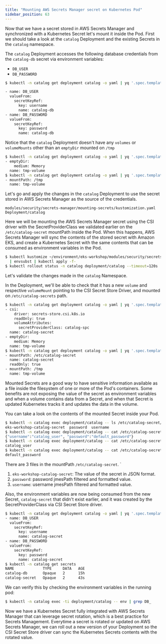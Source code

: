 ```yaml
---
title: "Mounting AWS Secrets Manager secret on Kubernetes Pod"
sidebar_position: 63
---
```


Now that we have a secret stored in AWS Secrets Manager and synchronized with a Kubernetes Secret let's mount it inside the Pod. First we should take a look at the `catalog` Deployment and the existing Secrets in the `catalog` namespace.

The `catalog` Deployment accesses the following database credentials from the `catalog-db` secret via environment variables:

* `DB_USER`
* `DB_PASSWORD`

```bash
$ kubectl -n catalog get deployment catalog -o yaml | yq '.spec.template.spec.containers[] | .env'

- name: DB_USER
  valueFrom:
    secretKeyRef:
      key: username
      name: catalog-db
- name: DB_PASSWORD
  valueFrom:
    secretKeyRef:
      key: password
      name: catalog-db
```

Notice that the `catalog` Deployment doesn't have any `volumes` or `volumeMounts` other than an `emptyDir` mounted on `/tmp`

```bash
$ kubectl -n catalog get deployment catalog -o yaml | yq '.spec.template.spec.volumes'
- emptyDir:
    medium: Memory
  name: tmp-volume
$ kubectl -n catalog get deployment catalog -o yaml | yq '.spec.template.spec.containers[] | .volumeMounts'
- mountPath: /tmp
  name: tmp-volume
```

Let's go and apply the changes in the `catalog` Deployment to use the secret stored in AWS Secrets Manager as the source of the credentials.

```kustomization
modules/security/secrets-manager/mounting-secrets/kustomization.yaml
Deployment/catalog
```

Here we will be mounting the AWS Secrets Manager secret using the CSI driver with the SecretProviderClass we validated earlier on the `/etc/catalog-secret` mountPath inside the Pod. When this happens, AWS Secrets Manager will sync the contents of the stored secret with Amazon EKS, and create a Kubernetes Secret with the same contents that can be consumed as environment variables in the Pod.

```bash
$ kubectl kustomize ~/environment/eks-workshop/modules/security/secrets-manager/mounting-secrets/ \
  | envsubst | kubectl apply -f-
$ kubectl rollout status -n catalog deployment/catalog --timeout=120s
```

Let's validate the changes made in the `catalog` Namespace.

In the Deployment, we'll be able to check that it has a new `volume` and respective `volumeMount` pointing to the CSI Secret Store Driver, and mounted on `/etc/catalog-secrets` path.

```bash
$ kubectl -n catalog get deployment catalog -o yaml | yq '.spec.template.spec.volumes'
- csi:
    driver: secrets-store.csi.k8s.io
    readOnly: true
    volumeAttributes:
      secretProviderClass: catalog-spc
  name: catalog-secret
- emptyDir:
    medium: Memory
  name: tmp-volume
$ kubectl -n catalog get deployment catalog -o yaml | yq '.spec.template.spec.containers[] | .volumeMounts'                                                                                                                                                                             
- mountPath: /etc/catalog-secret
  name: catalog-secret
  readOnly: true
- mountPath: /tmp
  name: tmp-volume
```

Mounted Secrets are a good way to have sensitive information available as a file inside the filesystem of one or more of the Pod's containers. Some benefits are not exposing the value of the secret as environment variables and when a volume contains data from a Secret, and when that Secret is updated Kubernetes tracks it and updates the data in the volume.

You can take a look on the contents of the mounted Secret inside your Pod.

```bash
$ kubectl -n catalog exec deployment/catalog -- ls /etc/catalog-secret/ 
eks-workshop-catalog-secret  password  username
$ kubectl -n catalog exec deployment/catalog -- cat /etc/catalog-secret/${SECRET_NAME}
{"username":"catalog_user", "password":"default_password"}
$ kubectl -n catalog exec deployment/catalog -- cat /etc/catalog-secret/username
catalog_user
$ kubectl -n catalog exec deployment/catalog -- cat /etc/catalog-secret/password
default_password
```

There are 3 files in the mountPath `/etc/catalog-secret`. `
1. `eks-workshop-catalog-secret`: The value of the secret in JSON format.
2. `password`: password jmesPath filtered and formatted value.
3. `username`: username jmesPath filtered and formatted value.

Also, the environment variables are now being consumed from the new Secret, `catalog-secret` that didn't exist earlier, and it was created by the SecretProviderClass via CSI Secret Store driver.

```bash
$ kubectl -n catalog get deployment catalog -o yaml | yq '.spec.template.spec.containers[] | .env'
- name: DB_USER
  valueFrom:
    secretKeyRef:
      key: username
      name: catalog-secret
- name: DB_PASSWORD
  valueFrom:
    secretKeyRef:
      key: password
      name: catalog-secret
$ kubectl -n catalog get secrets
NAME             TYPE     DATA   AGE
catalog-db       Opaque   2      15h
catalog-secret   Opaque   2      43s
```

We can verify this by checking the environment variables in the running pod:

```bash
$ kubectl -n catalog exec -ti deployment/catalog -- env | grep DB_
```

Now we have a Kubernetes Secret fully integrated with AWS Secrets Manager that can leverage secret rotation, which is a best practice for Secrets Management. Everytime a secret is rotated or updated on AWS Secrets Manager, we can roll out a new version of your Deployment so the CSI Secret Store driver can sync the Kubernetes Secrets contents with the rotated value.